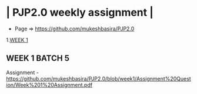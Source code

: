 | PJP2.0 weekly assignment |
========================

* Page => https://github.com/mukeshbasira/PJP2.0

1.[WEEK 1](#WEEK-1-BATCH-5)

## WEEK 1 BATCH 5
Assignment - https://github.com/mukeshbasira/PJP2.0/blob/week1/Assignment%20Question/Week%201%20Assignment.pdf
